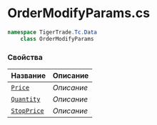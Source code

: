 
# OrderModifyParams.cs
```csharp
namespace TigerTrade.Tc.Data  
    class OrderModifyParams
```

### Свойства
| Название | Описание |
| --- | --- |
| [`Price`](./Свойства/Price.md) | *Описание* |
| [`Quantity`](./Свойства/Quantity.md) | *Описание* |
| [`StopPrice`](./Свойства/StopPrice.md) | *Описание* |
